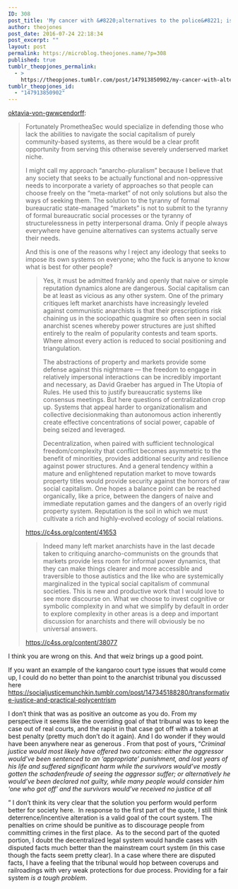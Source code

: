 ```yaml
---
ID: 308
post_title: 'My cancer with &#8220;alternatives to the police&#8221; is that they sound &#8220;let&#8217;s cover up this act of violence because the perpetrator is a Respected Member of the Community&#8221; alarms in my head. Because I feel like I would get the short end of the restorative justice stick because I&#8217;m weird and not popular :/'
author: theojones
post_date: 2016-07-24 22:18:34
post_excerpt: ""
layout: post
permalink: https://microblog.theojones.name/?p=308
published: true
tumblr_theopjones_permalink:
  - >
    https://theopjones.tumblr.com/post/147913850902/my-cancer-with-alternatives-to-the-police-is
tumblr_theopjones_id:
  - "147913850902"
---
```

<p><a class="tumblr_blog" href="https://oktavia-von-gwwcendorff.tumblr.com/post/147910813840/my-cancer-with-alternatives-to-the-police-is">oktavia-von-gwwcendorff</a>:</p>

<blockquote><p>Fortunately PrometheaSec would specialize in defending those who lack the abilities to navigate the social capitalism of purely community-based systems, as there would be a clear profit opportunity from serving this otherwise severely underserved market niche.</p><p>I might call my approach “anarcho-pluralism” because I believe that any society that seeks to be actually functional and non-oppressive needs to incorporate a variety of approaches so that people can choose freely on the “meta-market” of not only solutions but also the ways of seeking them. The solution to the tyranny of formal bureaucratic state-managed “markets” is not to submit to the tyranny of formal bureaucratic social processes or the tyranny of structurelessness in petty interpersonal drama. Only if people always everywhere have genuine alternatives can systems actually serve their needs.</p><p>And this is one of the reasons why I reject any ideology that seeks to impose its own systems on everyone; who the fuck is anyone to know what is best for other people?</p><blockquote><p>Yes, it must be admitted frankly and openly that naive or simple reputation dynamics alone are dangerous. Social capitalism can be at least as vicious as any other system. One of the primary critiques left market anarchists have increasingly leveled against communistic anarchists is that their prescriptions risk chaining us in the sociopathic quagmire so often seen in social anarchist scenes whereby power structures are just shifted entirely to the realm of popularity contests and team sports. Where almost every action is reduced to social positioning and triangulation.</p><p>The abstractions of property and markets provide some defense against this nightmare — the freedom to engage in relatively impersonal interactions can be incredibly important and necessary, as David Graeber has argued in The Utopia of Rules. He used this to justify bureaucratic systems like consensus meetings. But here questions of centralization crop up. Systems that appeal harder to organizationalism and collective decisionmaking than autonomous action inherently create effective concentrations of social power, capable of being seized and leveraged.</p><p>Decentralization, when paired with sufficient technological freedom/complexity that conflict becomes asymmetric to the benefit of minorities, provides additional security and resilience against power structures. And a general tendency within a mature and enlightened reputation market to move towards property titles would provide security against the horrors of raw social capitalism. One hopes a balance point can be reached organically, like a price, between the dangers of naive and immediate reputation games and the dangers of an overly rigid property system. Reputation is the soil in which we must cultivate a rich and highly-evolved ecology of social relations.</p></blockquote><p><a href="https://c4ss.org/content/41653">https://c4ss.org/content/41653</a><br /></p><blockquote><p>Indeed many left market anarchists have in the last decade taken to critiquing anarcho-communists on the grounds that markets provide less room for informal power dynamics, that they can make things clearer and more accessible and traversible to those autistics and the like who are systemically marginalized in the typical social capitalism of communal societies. This is new and productive work that I would love to see more discourse on. What we choose to invest cognitive or symbolic complexity in and what we simplify by default in order to explore complexity in other areas is a deep and important discussion for anarchists and there will obviously be no universal answers.<br /></p></blockquote><p><a href="https://c4ss.org/content/38077">https://c4ss.org/content/38077</a><br /></p></blockquote><p><p>I think you are wrong on this. And that weiz brings up a good point. </p><p>If you want an example of the kangaroo court type issues that would come up, I could do no better than point to the anarchist tribunal you discussed here <a href="https://socialjusticemunchkin.tumblr.com/post/147345188280/transformative-justice-and-practical-polycentrism">https://socialjusticemunchkin.tumblr.com/post/147345188280/transformative-justice-and-practical-polycentrism</a></p><p>I don’t think that was as positive an outcome as you do. From my perspective it seems like the overriding goal of that tribunal was to keep the case out of real courts, and the rapist in that case got off with a token at best penalty (pretty much don’t do it again). And I do wonder if they would have been anywhere near as generous . From that post of yours, “<i>Criminal justice would most likely have offered two outcomes: either the aggressor would’ve been sentenced to an ‘appropriate’ punishment, and lost years of his life and suffered significant harm while the survivors would’ve mostly gotten the schadenfreude of seeing the aggressor suffer; or alternatively he would’ve been declared not guilty, while many people would consider him ‘one who got off’ and the survivors would’ve received no justice at all</i>

” I don’t think its very clear that the solution you perform would perform better for society here.  In response to the first part of the quote, I still think deterrence/incentive alteration is a valid goal of the court system. The penalties on crime should be punitive as to discourage people from committing crimes in the first place.  As to the second part of the quoted portion, I doubt the decentralized legal system would handle cases with disputed facts much better than the mainstream court system (in this case though the facts seem pretty clear). In a case where there are disputed facts, I have a feeling that the tribunal would hop between coverups and railroadings with very weak protections for due process. Providing for a fair system<i> is a tough problem</i>. </p></p>